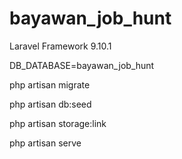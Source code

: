 ﻿# bayawan_job_hunt
Laravel Framework 9.10.1

DB_DATABASE=bayawan_job_hunt

php artisan migrate

php artisan db:seed

php artisan storage:link

php artisan serve
